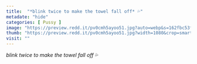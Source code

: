 ```yaml
---
title:  "*blink twice to make the towel fall off* 💦"
metadate: "hide"
categories: [ Pussy ]
image: "https://preview.redd.it/pv0cmh5ayoo51.jpg?auto=webp&s=162fbc53f8c2948d432d1ad4fa39f9b7e99c7c60"
thumb: "https://preview.redd.it/pv0cmh5ayoo51.jpg?width=1080&crop=smart&auto=webp&s=111fe6ce7ac61ba83192713fabbeb379e9ef7831"
visit: ""
---
```

*blink twice to make the towel fall off* 💦
